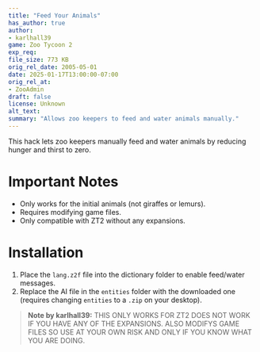 ```yaml
---
title: "Feed Your Animals"
has_author: true
author: 
- karlhall39
game: Zoo Tycoon 2
exp_req:
file_size: 773 KB
orig_rel_date: 2005-05-01
date: 2025-01-17T13:00:00-07:00
orig_rel_at: 
- ZooAdmin
draft: false
license: Unknown
alt_text: 
summary: "Allows zoo keepers to feed and water animals manually."
---
```

This hack lets zoo keepers manually feed and water animals by reducing hunger and thirst to zero.  

# Important Notes
- Only works for the initial animals (not giraffes or lemurs).  
- Requires modifying game files.  
- Only compatible with ZT2 without any expansions.  

# Installation 
1. Place the `lang.z2f` file into the dictionary folder to enable feed/water messages.  
2. Replace the AI file in the `entities` folder with the downloaded one (requires changing `entities` to a `.zip` on your desktop).  

> **Note by karlhall39:** THIS ONLY WORKS FOR ZT2 DOES NOT WORK IF YOU  HAVE ANY OF THE EXPANSIONS. ALSO MODIFYS GAME FILES SO USE AT YOUR OWN RISK AND ONLY IF YOU KNOW WHAT YOU ARE DOING.
